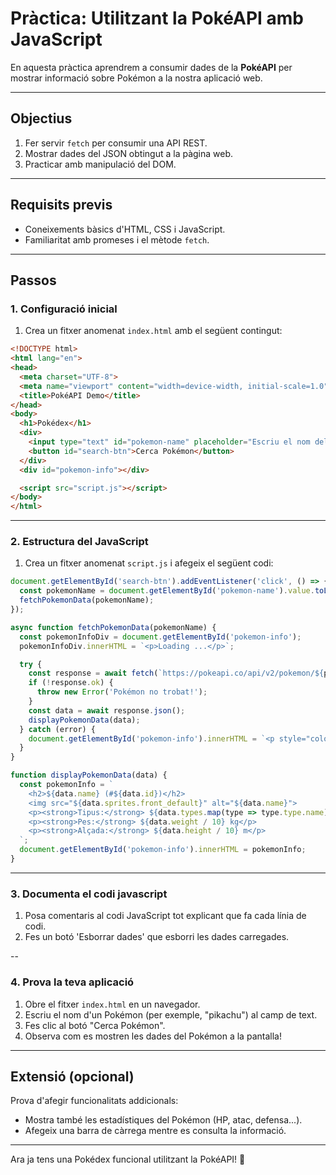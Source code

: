 # **Pràctica: Utilitzant la PokéAPI amb JavaScript**

En aquesta pràctica aprendrem a consumir dades de la **PokéAPI** per mostrar informació sobre Pokémon a la nostra aplicació web.

---

## **Objectius**
1. Fer servir `fetch` per consumir una API REST.
2. Mostrar dades del JSON obtingut a la pàgina web.
3. Practicar amb manipulació del DOM.

---

## **Requisits previs**
- Coneixements bàsics d'HTML, CSS i JavaScript.
- Familiaritat amb promeses i el mètode `fetch`.

---

## **Passos**

### **1. Configuració inicial**

1. Crea un fitxer anomenat `index.html` amb el següent contingut:

```html
<!DOCTYPE html>
<html lang="en">
<head>
  <meta charset="UTF-8">
  <meta name="viewport" content="width=device-width, initial-scale=1.0">
  <title>PokéAPI Demo</title>
</head>
<body>
  <h1>Pokédex</h1>
  <div>
    <input type="text" id="pokemon-name" placeholder="Escriu el nom del Pokémon">
    <button id="search-btn">Cerca Pokémon</button>
  </div>
  <div id="pokemon-info"></div>

  <script src="script.js"></script>
</body>
</html>
```

---

### **2. Estructura del JavaScript**

1. Crea un fitxer anomenat `script.js` i afegeix el següent codi:

```javascript
document.getElementById('search-btn').addEventListener('click', () => {
  const pokemonName = document.getElementById('pokemon-name').value.toLowerCase();
  fetchPokemonData(pokemonName);
});

async function fetchPokemonData(pokemonName) {
  const pokemonInfoDiv = document.getElementById('pokemon-info');
  pokemonInfoDiv.innerHTML = `<p>Loading ...</p>`;

  try {
    const response = await fetch(`https://pokeapi.co/api/v2/pokemon/${pokemonName}`);
    if (!response.ok) {
      throw new Error('Pokémon no trobat!');
    }
    const data = await response.json();
    displayPokemonData(data);
  } catch (error) {
    document.getElementById('pokemon-info').innerHTML = `<p style="color: red;">${error.message}</p>`;
  }
}

function displayPokemonData(data) {
  const pokemonInfo = `
    <h2>${data.name} (#${data.id})</h2>
    <img src="${data.sprites.front_default}" alt="${data.name}">
    <p><strong>Tipus:</strong> ${data.types.map(type => type.type.name).join(', ')}</p>
    <p><strong>Pes:</strong> ${data.weight / 10} kg</p>
    <p><strong>Alçada:</strong> ${data.height / 10} m</p>
  `;
  document.getElementById('pokemon-info').innerHTML = pokemonInfo;
}
```

---

### **3. Documenta el codi javascript**

1. Posa comentaris al codi JavaScript tot explicant que fa cada línia de codi.
2. Fes un botó 'Esborrar dades'  que esborri les dades carregades.

--

### **4. Prova la teva aplicació**

1. Obre el fitxer `index.html` en un navegador.
2. Escriu el nom d'un Pokémon (per exemple, "pikachu") al camp de text.
3. Fes clic al botó "Cerca Pokémon".
4. Observa com es mostren les dades del Pokémon a la pantalla!

---

## **Extensió (opcional)**

Prova d'afegir funcionalitats addicionals:
- Mostra també les estadístiques del Pokémon (HP, atac, defensa...).
- Afegeix una barra de càrrega mentre es consulta la informació.

---

Ara ja tens una Pokédex funcional utilitzant la PokéAPI! 🎉
